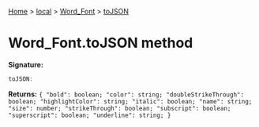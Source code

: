 [Home](./index) &gt; [local](local.md) &gt; [Word\_Font](local.word_font.md) &gt; [toJSON](local.word_font.tojson.md)

# Word\_Font.toJSON method


**Signature:**
```javascript
toJSON:
```
**Returns:** `{
            "bold": boolean;
            "color": string;
            "doubleStrikeThrough": boolean;
            "highlightColor": string;
            "italic": boolean;
            "name": string;
            "size": number;
            "strikeThrough": boolean;
            "subscript": boolean;
            "superscript": boolean;
            "underline": string;
        }`

